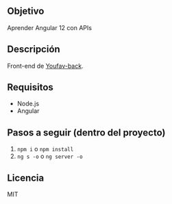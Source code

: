 ## Objetivo
Aprender Angular 12 con APIs

## Descripción
Front-end de [Youfav-back](https://github.com/Pacorb94/Youfav-back-end).

## Requisitos
* Node.js
* Angular

## Pasos a seguir (dentro del proyecto)
1. `npm i` o `npm install`
2. `ng s -o` o `ng server -o`

## Licencia
MIT
